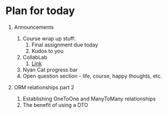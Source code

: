 # Plan for today

1. Announcements
    1. Course wrap up stuff:
        1. Final assignment due today
        2. Kudos to you
    2. CollabLab
        1. [Link](https://the-collab-lab.codes/)
    3. Nyan Cat progress bar
    4. Open question section - life, course, happy thoughts, etc.


2. ORM relationships part 2
    1. Establishing OneToOne and ManyToMany relationships
    2. The benefit of using a DTO
